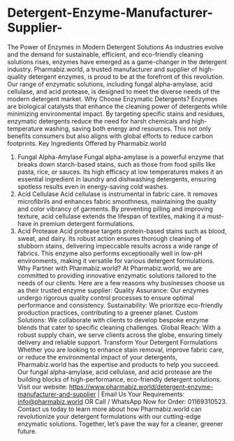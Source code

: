 # Detergent-Enzyme-Manufacturer-Supplier-
The Power of Enzymes in Modern Detergent Solutions
As industries evolve and the demand for sustainable, efficient, and eco-friendly cleaning solutions rises, enzymes have emerged as a game-changer in the detergent industry. Pharmabiz.world, a trusted manufacturer and supplier of high-quality detergent enzymes, is proud to be at the forefront of this revolution. Our range of enzymatic solutions, including fungal alpha-amylase, acid cellulase, and acid protease, is designed to meet the diverse needs of the modern detergent market.
Why Choose Enzymatic Detergents?
Enzymes are biological catalysts that enhance the cleaning power of detergents while minimizing environmental impact. By targeting specific stains and residues, enzymatic detergents reduce the need for harsh chemicals and high-temperature washing, saving both energy and resources. This not only benefits consumers but also aligns with global efforts to reduce carbon footprints.
Key Ingredients Offered by Pharmabiz.world
1. Fungal Alpha-Amylase
Fungal alpha-amylase is a powerful enzyme that breaks down starch-based stains, such as those from food spills like pasta, rice, or sauces. Its high efficacy at low temperatures makes it an essential ingredient in laundry and dishwashing detergents, ensuring spotless results even in energy-saving cold washes.
2. Acid Cellulase
Acid cellulase is instrumental in fabric care. It removes microfibrils and enhances fabric smoothness, maintaining the quality and color vibrancy of garments. By preventing pilling and improving texture, acid cellulase extends the lifespan of textiles, making it a must-have in premium detergent formulations.
3. Acid Protease
Acid protease targets protein-based stains such as blood, sweat, and dairy. Its robust action ensures thorough cleaning of stubborn stains, delivering impeccable results across a wide range of fabrics. This enzyme also performs exceptionally well in low-pH environments, making it versatile for various detergent formulations.
Why Partner with Pharmabiz.world?
At Pharmabiz.world, we are committed to providing innovative enzymatic solutions tailored to the needs of our clients. Here are a few reasons why businesses choose us as their trusted enzyme supplier:
Quality Assurance: Our enzymes undergo rigorous quality control processes to ensure optimal performance and consistency.
Sustainability: We prioritize eco-friendly production practices, contributing to a greener planet.
Custom Solutions: We collaborate with clients to develop bespoke enzyme blends that cater to specific cleaning challenges.
Global Reach: With a robust supply chain, we serve clients across the globe, ensuring timely delivery and reliable support.
Transform Your Detergent Formulations
Whether you are looking to enhance stain removal, improve fabric care, or reduce the environmental impact of your detergents, Pharmabiz.world has the expertise and products to help you succeed. Our fungal alpha-amylase, acid cellulase, and acid protease are the building blocks of high-performance, eco-friendly detergent solutions.
Visit our website: https://www.pharmabiz.world/detergent-enzyme-manufacturer-and-supplier |  Email Us Your Requirements: info@pharmabiz.world OR Call / WhatsApp Now for Order: 01169310523. 
Contact us today to learn more about how Pharmabiz.world can revolutionize your detergent formulations with our cutting-edge enzymatic solutions. Together, let’s pave the way for a cleaner, greener future.

